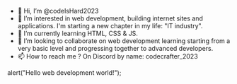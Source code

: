- 👋 Hi, I’m @codeIsHard2023
- 👀 I’m interested in web development, building internet sites and applications. I'm starting a new chapter in my life: "IT industry".
- 🌱 I’m currently learning HTML, CSS & JS. 
- 💞️ I’m looking to collaborate on web development learning starting from a very basic level and progressing together to advanced developers. 
- 📫 How to reach me ? On Discord by name: codecrafter_2023

<!---
codeIsHard2023/codeIsHard2023 is a ✨ special ✨ repository because its `README.md` (this file) appears on your GitHub profile.
You can click the Preview link to take a look at your changes.
--->

alert("Hello web development world!"); 
